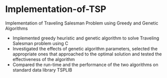 # Implementation-of-TSP
Implementation of Traveling Salesman Problem using Greedy and Genetic Algorithms                 

- Implemented greedy heuristic and genetic algorithm to solve Traveling Salesman problem using C
- Investigated the effects of genetic algorithm parameters, selected the appropriate ones that approached to the optimal solution and tested the effectiveness of the algorithm
- Compared the run-time and the performance of the two algorithms on standard data library TSPLIB
